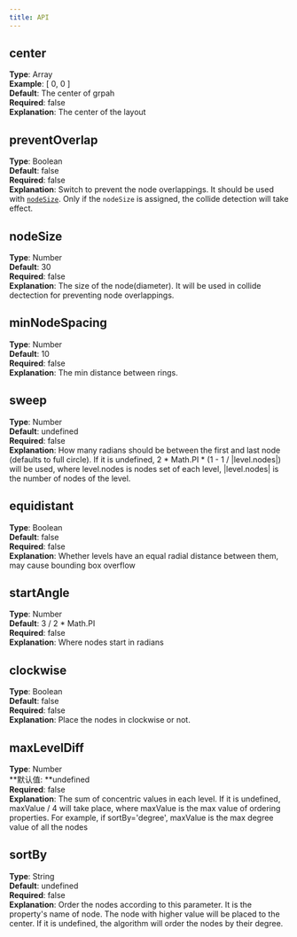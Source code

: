 ```yaml
---
title: API
---
```


## center
**Type**: Array<br />**Example**: [ 0, 0 ]<br />**Default**: The center of grpah<br />**Required**: false<br />**Explanation**: The center of the layout

## preventOverlap
**Type**: Boolean<br />**Default**: false<br />**Required**: false<br />**Explanation**: Switch to prevent the node overlappings. It should be used with [`nodeSize`](https://www.yuque.com/antv/g6/ngp0vg#xWjHN). Only if the `nodeSize` is assigned, the collide detection will take effect.

## nodeSize
**Type**: Number<br />**Default**: 30<br />**Required**: false<br />**Explanation**: The size of the node(diameter). It will be used in collide dectection for preventing node overlappings.

## minNodeSpacing
**Type**: Number<br />**Default**: 10<br />**Required**: false<br />**Explanation**: The min distance between rings.

## sweep
**Type**: Number<br />**Default**: undefined<br />**Required**: false<br />**Explanation**: How many radians should be between the first and last node (defaults to full circle). If it is undefined, 2 * Math.PI * (1 - 1 / |level.nodes|) will be used, where level.nodes is nodes set of each level, |level.nodes| is the number of nodes of the level.

## equidistant
**Type**: Boolean<br />**Default**: false<br />**Required**: false<br />**Explanation**: Whether levels have an equal radial distance between them, may cause bounding box overflow

## startAngle
**Type**: Number<br />**Default**: 3 / 2 * Math.PI<br />**Required**: false<br />**Explanation**: Where nodes start in radians

## clockwise
**Type**: Boolean<br />**Default**: false<br />**Required**: false<br />**Explanation**: Place the nodes in clockwise or not.

## maxLevelDiff
**Type**: Number<br />**默认值: **undefined<br />**Required**: false<br />**Explanation**: The sum of concentric values in each level. If it is undefined, maxValue / 4 will take place, where maxValue is the max value of ordering properties. For example, if sortBy='degree', maxValue is the max degree value of all the nodes

## sortBy
**Type**: String<br />**Default**: undefined<br />**Required**: false<br />**Explanation**: Order the nodes according to this parameter. It is the property's name of node. The node with higher value will be placed to the center. If it is undefined, the algorithm will order the nodes by their degree.
